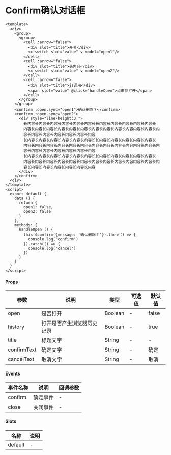 # Confirm确认对话框

```
<template>
  <div>
    <group>
      <group>
        <cell :arrow="false">
          <div slot="title">开关</div>
          <x-switch slot="value" v-model="open1"/>
        </cell>
        <cell :arrow="false">
          <div slot="title">长内容</div>
          <x-switch slot="value" v-model="open2"/>
        </cell>
        <cell :arrow="false">
          <div slot="title">js调用</div>
          <span slot="value" @click="handleOpen">点击我打开</span>
        </cell>
      </group>
    </group>
    <confirm :open.sync="open1">确认删除？</confirm>
    <confirm :open.sync="open2">
      <div style="line-height:3;">
        长内容长内容长内容长内容长内容长内容长长内容长内容长内容长内容长内容长
        内容长内容长内容长内容长内容长内容长内容长内容长内容长内容内容长内容长内
        容长内容长内容长内容长内容长内容长内容
        长内容长内容长内容长内容长内容长内容长长内容长内容长内容长内容长内容长
        内容长内容长内容长内容长内容长内容长内容长内容长内容长内容内容长内容长内
        容长内容长内容长内容长内容长内容长内容
        长内容长内容长内容长内容长内容长内容长长内容长内容长内容长内容长内容长
        内容长内容长内容长内容长内容长内容长内容长内容长内容长内容内容长内容长内
        容长内容长内容长内容长内容长内容长内容
      </div>
    </confirm>
  <div>
</template>
<script>
  export default {
    data () {
      return {
        open1: false,
        open2: false
      }
    },
    methods: {
      handleOpen () {
        this.$confirm({message: '确认删除？'}).then(() => {
          console.log('confirm')
        }).catch(() => {
          console.log('cancel')
        })
      }
    }
  }
</script>
```

#### Props
| 参数      | 说明    | 类型      | 可选值       | 默认值   |
|---------- |-------- |---------- |------------- |--------- |
| open     | 是否打开   | Boolean  |   -       |    false    |
| history     | 打开是否产生浏览器历史记录   | Boolean  |   -       |    true    |
| title     | 标题文字   | String  |   -       |    -    |
| confirmText     | 确定文字   | String  |   -       |    确定    |
| cancelText     | 取消文字   | String  |   -       |    取消    |

#### Events
| 事件名称 | 说明 | 回调参数 |
|---------|--------|---------|
| confirm | 确定事件 | - |
| close | 关闭事件 | - |

#### Slots
| 名称 | 说明 | 
|---------|--------|
| default | - |